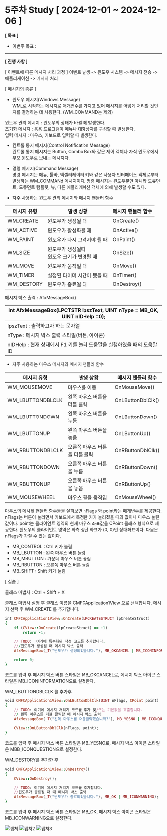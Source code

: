 # 5주차 Study [ 2024-12-01 ~ 2024-12-06 ]

**[ 목표 ]**
- 이번주 목표 : 
-----

**[ 진행 사항 ]**

[ 이벤트에 따른 메시지 처리 과정 ]
이벤트 발생 -> 윈도우 시스템 -> 메시지 전송 -> 애플리케이션 -> 메시지 처리

[ 메시지의 종류 ]
* 윈도우 메시지(Windows Message)<br>
WM_로 시작하는 메시지로 매개변수를 가지고 있어 메시지를 어떻게 처리할 것인지를 결정하는 데 사용한다. (WM_COMMAND는 제외)

윈도우 관리 메시지 : 윈도우의 상태가 바뀔 때 발생한다.<br>
초기화 메시지 : 응용 프로그램이 메뉴나 대화상자를 구성할 때 발생한다.<br>
입력 메시지 : 마우스, 키보드로 입력할 때 발생한다.<br>

* 컨트롤 통지 메시지(Control Notification Message)<br>
컨트롤 통지 메시지는 Button, Combo Box와 같은 제어 객체나 자식 윈도우에서 부모 윈도우로 보내는 메시지다.

* 명령 메시지(Command Message)<br>
명령 메시지는 메뉴, 툴바, 액셀러레이터 키와 같은 사용자 인터페이스 객체로부터 발생하는 WM_COMMANd 메시지이다. 명령 메시지는 윈도우뿐만 아니라 도큐먼트, 도큐먼트 탬플릿, 뷰, 다른 애플리케이션 객체에 의해 발생할 수도 있다.

* 자주 사용하는 윈도우 관리 메시지와 메시지 핸들러 함수

| 메시지 유형 | 발생 상황 | 메시지 핸들러 함수 |
|---|---|---|
| WM_CREATE | 윈도우가 생성될 때 | OnCreate() |
| WM_ACTIVE | 윈도우가 활성화될 때 | OnActive() |
| WM_PAINT | 윈도우가 다시 그려져야 될 때 | OnPaint() |
| WM_SIZE | 윈도우가 생성될때<br>윈도우 크기가 변경될 때 | OnSize() |
| WM_MOVE | 윈도우가 움직일 때 | OnMove() |
| WM_TIMER | 설정된 타이머 시간이 됐을 때 | OnTimer() |
| WM_DESTORY | 윈도우가 종료될 때 | OnDestroy() |

메시지 박스 출력 : AfxMessageBox()

| int AfxMessageBox(LPCTSTR lpszText, UINT nType = MB_OK, UINT nIDHelp =0); |
|--|
| lpszText : 출력하고자 하는 문자열 |
| nType : 메시지 박스 출력 스타일(버튼, 아이콘) |
| nIDHelp : 현재 상태에서 F1 키를 눌러 도움말을 실행하였을 때의 도움말 ID |

* 자주 사용하는 마우스 메시지와 메시지 핸들러 함수

| 메시지 유형 | 발생 상황 | 메시지 핸들러 함수 |
| --- | --- | --- |
| WM_MOUSEMOVE | 마우스를 이동 | OnMouseMove() |
| WM_LBUTTONDBLCLK | 왼쪽 마우스 버튼을 더블 클릭 | OnLButtonDblClk() |
| WM_LBUTTONDOWN | 왼쪽 마우스 버튼을 누름 | OnLButtonDown() |
| WM_LBUTTONUP | 왼쪽 마우스 버튼을 놓음 | OnLButtonUp() |
| WM_RBUTTONDBLCLK | 오른쪽 마우스 버튼을 더블 클릭 | OnRButtonDblClk() |
| WM_RBUTTONDOWN | 오른쪽 마우스 버튼을 누름 | OnRButtonDown() |
| WM_RBUTTONUP | 오른쪽 마우스 버튼을 놓음 | OnRButtonUp() |
| WM_MOUSEWHEEL | 마우스 휠을 움직임 | OnMouseWheel() |

마우스의 메시짖 핸들러 함수들을 살펴보면 nFlags 와 point라는 매개변수를 제공한다.
nFlags는 버튼이 눌리면서 키보드에서 특정한 키가 눌러졌을 때의 값이나 마우스 눌린 값이다.
point는 클라이언트 영역의 현재 마우스 좌표값을 CPoint 클래스 형식으로 제공한다.
윈도우의 클라이언트 영역은 좌측 상단 좌표가 (0, 0)인 상대좌표이다. 다음은 nFlags가 가질 수 있는 값이다.

* MB_CONTROL : Ctrl 키가 눌림
* MB_LBUTTON : 왼쪽 마우스 버튼 눌림
* MB_MBUTTON : 가운데 마우스 버튼 눌림
* MB_RBUTTON : 오른쪽 마우스 버튼 눌림
* MB_SHIFT : Shift 키가 눌림

[ 실습 ]

클래스 마법사 : Ctrl + Shift + X

클래스 마법사 실행 후 클래스 이름을 CMFCApplication1View 으로 선택합니다.
메시지 선택 후 WM_CREATE 를 추가합니다.

```ruby
int CMFCApplication1View::OnCreate(LPCREATESTRUCT lpCreateStruct)
{
	if (CView::OnCreate(lpCreateStruct) == -1)
		return -1;

	// TODO:  여기에 특수화된 작성 코드를 추가합니다.
	///윈도우가 생성될 때 메시지 박스 출력
	AfxMessageBox(_T("윈도우가 생성되었습니다."), MB_OKCANCEL | MB_ICONINFORMATION);

	return 0;
}
```
코드를 입력 후 메시지 박스 버튼 스타일은 MB_OKCANCEL로, 메시지 박스 아이콘 스타일은 MB_ICONINFORMATION으로 설정한다.

WM_LBUTTONDBLCLK 를 추가후
```ruby
void CMFCApplication1View::OnLButtonDblClk(UINT nFlags, CPoint point)
{
	// TODO: 여기에 메시지 처리기 코드를 추가 및/또는 기본값을 호출합니다.
	// 왼쪽 마우스를 더블 클릭할 때 메시지 박스 출력
	AfxMessageBox(_T("왼쪽 마우스를 더블클릭했습니까?"), MB_YESNO | MB_ICONQUESTION);

	CView::OnLButtonDblClk(nFlags, point);
}
```
코드를 입력 후 메시지 박스 버튼 스타일은 MB_YESNO로, 메시지 박스 아이콘 스타일은 MBB_ICONQUESTION으로 설정한다.

WM_DESTORY를 추가한 후
```ruby
void CMFCApplication1View::OnDestroy()
{
	CView::OnDestroy();

	// TODO: 여기에 메시지 처리기 코드를 추가합니다.
	//윈도우가 종료될 때 때 메시지 박스 출력
	AfxMessageBox(_T("윈도우가 종료되었습니다."), MB_OK | MB_ICONWARNING);
}
```
코드를 입력 후 메시지 박스 버튼 스타일은 MB_OK, 메시지 박스 아이콘 스타일은 MB_ICONWARNING으로 설정한다.

![캡처](https://github.com/user-attachments/assets/ee808fad-7151-45c1-be77-25a54827f484)
![캡처2](https://github.com/user-attachments/assets/189ddc3a-e9e7-40b2-a1f7-fbeff63def9a)
![캡처3](https://github.com/user-attachments/assets/ad38b90b-526c-4ed3-8b60-38fbedd3769b)
